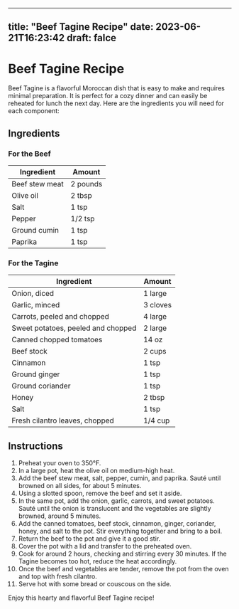 
---
title: "Beef Tagine Recipe"
date: 2023-06-21T16:23:42
draft: falce
---

# Beef Tagine Recipe

Beef Tagine is a flavorful Moroccan dish that is easy to make and requires minimal preparation. It is perfect for a cozy dinner and can easily be reheated for lunch the next day. Here are the ingredients you will need for each component:

## Ingredients

### For the Beef
| Ingredient | Amount |
|------------|--------|
| Beef stew meat | 2 pounds |
| Olive oil | 2 tbsp |
| Salt | 1 tsp |
| Pepper | 1/2 tsp |
| Ground cumin | 1 tsp |
| Paprika | 1 tsp |

### For the Tagine
| Ingredient | Amount |
|------------|--------|
| Onion, diced | 1 large |
| Garlic, minced | 3 cloves |
| Carrots, peeled and chopped | 4 large |
| Sweet potatoes, peeled and chopped | 2 large |
| Canned chopped tomatoes | 14 oz |
| Beef stock | 2 cups |
| Cinnamon | 1 tsp |
| Ground ginger | 1 tsp |
| Ground coriander | 1 tsp |
| Honey | 2 tbsp |
| Salt | 1 tsp |
| Fresh cilantro leaves, chopped | 1/4 cup |

## Instructions

1. Preheat your oven to 350°F.
2. In a large pot, heat the olive oil on medium-high heat.
3. Add the beef stew meat, salt, pepper, cumin, and paprika. Sauté until browned on all sides, for about 5 minutes.
4. Using a slotted spoon, remove the beef and set it aside.
5. In the same pot, add the onion, garlic, carrots, and sweet potatoes. Sauté until the onion is translucent and the vegetables are slightly browned, around 5 minutes.
6. Add the canned tomatoes, beef stock, cinnamon, ginger, coriander, honey, and salt to the pot. Stir everything together and bring to a boil.
7. Return the beef to the pot and give it a good stir.
8. Cover the pot with a lid and transfer to the preheated oven.
9. Cook for around 2 hours, checking and stirring every 30 minutes. If the Tagine becomes too hot, reduce the heat accordingly.
10. Once the beef and vegetables are tender, remove the pot from the oven and top with fresh cilantro.
11. Serve hot with some bread or couscous on the side.

Enjoy this hearty and flavorful Beef Tagine recipe!
